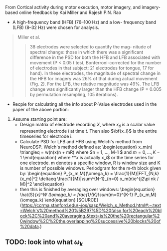 From Cortical activity during motor execution, motor imagery, and imagery-based online feedback by Kai Miller and Rajesh P.N. Rao

- A high-frequency band (HFB) (76–100 Hz) and a low- frequency band (LFB) (8–32 Hz) were chosen for analysis.

> Miller et al.
>> 38 electrodes were selected to quantify the mag- nitude of spectral change: those in which there was a significant difference in the PSD for both the HFB and LFB associated with movement (P < 0.05 t test, Bonferroni-corrected for the number of electrodes in that subject; 21 electrodes for tongue, 17 for hand). In these electrodes, the magnitude of spectral change in the HFB for imagery was 26% of that during actual movement (Fig. 2). For the LFB, the relative magnitude was 49%. The LFB change was significantly larger than the HFB change (P = 0.005 by permutation resampling, 105 iterations).

- Recpie for calculating all the info about P-Value electrodes used in the paper of the above portion:
1. Assume starting point are:
    - Design matrix of electrode recording $X$, where $x_{ti}$ is a scalar value representing electrode $i$ at time $t$. Then also $\bf{x_i}$ is the entire timeseries for electrode i.
    - Calculate PSD for LFB and HFB using Welch's method from NeuroDSP. Welch's method defined as:
    \begin{equation}
        x_m(n) \triangleq = w(n)x(n + mR) where $n = 1, ..., M-1 $ and $m = 0, ..., K-1$
    \end{equaation}
    where **$x$ is actually x_i$ or the time series for one electrode. m denotes a specific window, R is window size and K is number of possible windows. Periodgram for the m-th block given by:
    \begin{equation}
        P_{x_m,M}(\omega_k) = \frac{1}{M}|FFT_{N,k}(x_m)|^2 \deltaeq  \frac{1}{M}|\sum^{N-1}_{n=0} x_m(n)e^{j2\pi nk / M}|^2
    \end{equation}
    - then this is finished by averaging over windows:
    \begin{equation}
        \hat{S}_{x}^W (\omega_k) = frac{1}{K}\sum_{m=0}^{K-1} P_{x_m,M} (\omega_k) 
    \end{equation}
    [SOURCE](https://ccrma.stanford.edu/~jos/sasp/Welch_s_Method.html#:~:text=Welch's%20method%20%5B297%5D%20(also,for%20each%20block%2C%20and%20averaging.&text=is%20the%20rectangular%20window%2C%20the,overlapping%20successive%20blocks%20of%20data.)

## TODO: look into what $\omega_k$ 